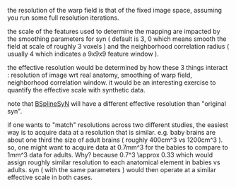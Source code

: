the resolution of the warp field is that of the fixed image space, assuming you run some full resolution iterations.

the scale of the features used to determine the mapping are impacted by the smoothing parameters for syn ( default is 3, 0 which means smooth the field at scale of roughly 3 voxels ) and the neighborhood correlation radius ( usually 4 which indicates a 9x9x9 feature window ).

the effective resolution would be determined by how these 3 things interact : resolution of image wrt real anatomy, smoothing of warp field, neighborhood correlation window.   it would be an interesting exercise to quantify the effective scale with synthetic data.

note that [BSplineSyN](http://journal.frontiersin.org/article/10.3389/fninf.2013.00039/full) will have a different effective resolution than "original syn".  

if one wants to "match" resolutions across two different studies, the easiest way is to acquire data at a resolution that is similar.  e.g.  baby brains are about one third the size of adult brains ( roughly 400cm^3 vs 1200cm^3 ).  so, one might want to acquire data at 0.7mm^3 for the babies to compare to 1mm^3 data for adults.   Why?  because 0.7^3 \approx 0.33 which would assign roughly similar resolution to each anatomical element in babies vs adults.   syn ( with the same parameters ) would then operate at a similar effective scale in both cases.